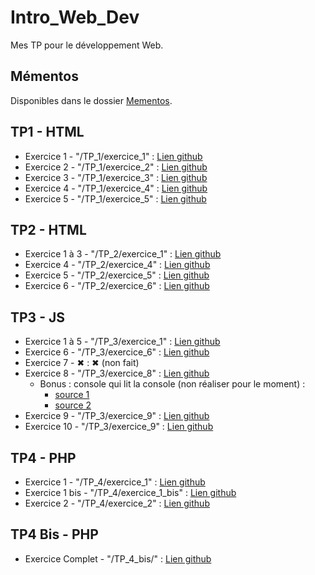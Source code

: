 # Intro_Web_Dev
Mes TP pour le développement Web.

## Mémentos

Disponibles dans le dossier [Mementos](Mementos).

## TP1 - HTML

- Exercice 1 - "/TP_1/exercice_1" : [Lien github](https://github.com/ldumay/Intro_Web_Dev/blob/main/TP_1/exercice_1.html)
- Exercice 2 - "/TP_1/exercice_2" : [Lien github](https://github.com/ldumay/Intro_Web_Dev/blob/main/TP_1/exercice_2.html)
- Exercice 3 - "/TP_1/exercice_3" : [Lien github](https://github.com/ldumay/Intro_Web_Dev/blob/main/TP_1/exercice_3.html)
- Exercice 4 - "/TP_1/exercice_4" : [Lien github](https://github.com/ldumay/Intro_Web_Dev/blob/main/TP_1/exercice_4.html)
- Exercice 5 - "/TP_1/exercice_5" : [Lien github](https://github.com/ldumay/Intro_Web_Dev/blob/main/TP_1/exercice_5.html)

## TP2 - HTML

- Exercice 1 à 3 - "/TP_2/exercice_1" : [Lien github](https://github.com/ldumay/Intro_Web_Dev/blob/main/TP_2/exercice_1.html)
- Exercice 4 - "/TP_2/exercice_4" : [Lien github](https://github.com/ldumay/Intro_Web_Dev/blob/main/TP_2/exercice_4.html)
- Exercice 5 - "/TP_2/exercice_5" : [Lien github](https://github.com/ldumay/Intro_Web_Dev/blob/main/TP_2/exercice_5.html)
- Exercice 6 - "/TP_2/exercice_6" : [Lien github](https://github.com/ldumay/Intro_Web_Dev/blob/main/TP_2/exercice_6.html)

## TP3 - JS
- Exercice 1 à 5 - "/TP_3/exercice_1" : [Lien github](https://github.com/ldumay/Intro_Web_Dev/blob/main/TP_3/exercice_1.html)
- Exercice 6 - "/TP_3/exercice_6" : [Lien github](https://github.com/ldumay/Intro_Web_Dev/blob/main/TP_3/exercice_6.html)
- Exercice 7 - ✖ : ✖ (non fait)
- Exercice 8 - "/TP_3/exercice_8" : [Lien github](https://github.com/ldumay/Intro_Web_Dev/blob/main/TP_3/exercice_8.html)
  - Bonus : console qui lit la console (non réaliser pour le moment) :
    - [source 1](https://stackoverflow.com/questions/19846078/how-to-read-from-chromes-console-in-javascript)
    - [source 2](https://stackoverflow.com/questions/52347756/read-console-log-output-form-javascript/52347837)
- Exercice 9 - "/TP_3/exercice_9" : [Lien github](https://github.com/ldumay/Intro_Web_Dev/blob/main/TP_3/exercice_9.html)
- Exercice 10 - "/TP_3/exercice_9" : [Lien github](https://github.com/ldumay/Intro_Web_Dev/blob/main/TP_3/exercice_10.html)

## TP4 - PHP
- Exercice 1 - "/TP_4/exercice_1" : [Lien github](https://github.com/ldumay/Intro_Web_Dev/blob/main/TP_4/exercice_1.html)
- Exercice 1 bis - "/TP_4/exercice_1_bis" : [Lien github](https://github.com/ldumay/Intro_Web_Dev/blob/main/TP_4/exercice_1_bis.html)
- Exercice 2 - "/TP_4/exercice_2" : [Lien github](https://github.com/ldumay/Intro_Web_Dev/blob/main/TP_4/exercice_2.html)

## TP4 Bis - PHP
- Exercice Complet - "/TP_4_bis/" : [Lien github](https://github.com/ldumay/Intro_Web_Dev/blob/main/TP_4_bis/)
